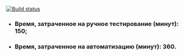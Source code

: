 [![Build status](https://ci.appveyor.com/api/projects/status/l0yui2p0b0wykjm2?svg=true)](https://ci.appveyor.com/project/stunlook/ajavadz6-1)



 - ### Время, затраченное на ручное тестирование (минут): 150;
 - ### Время, затраченное на автоматизацию (минут): 360.